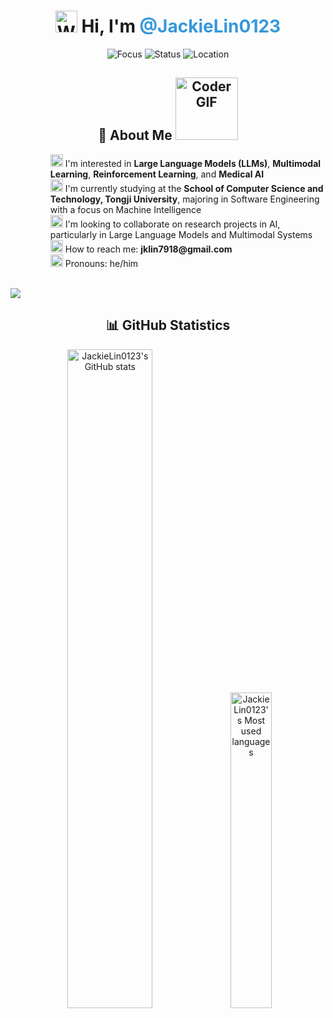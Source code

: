 <!-- Introduction -->

<h1 align="center">
<img src="https://raw.githubusercontent.com/Tarikul-Islam-Anik/Animated-Fluent-Emojis/master/Emojis/Hand%20gestures/Waving%20Hand.png" alt="Waving Hand" width="35" height="35" />
    Hi, I'm <span style="color:#3498db">@JackieLin0123</span>
</h1>

<!-- Badges -->

<p align="center">
  <img src="https://img.shields.io/badge/Focus-AI%20Research-blue?style=flat-square" alt="Focus" />
  <img src="https://img.shields.io/badge/Status-Student-green?style=flat-square" alt="Status" />
  <img src="https://img.shields.io/badge/Location-China-red?style=flat-square" alt="Location" />
</p>

<!-- About Me Section -->

<h2 align="center">
  🧠 About Me 
  <img src="https://media.giphy.com/media/SWoSkN6DxTszqIKEqv/giphy.gif" alt="Coder GIF" width="100">
</h2>

<ul style="list-style-type: none; text-align: left; margin-left: 40px;">
  <li>
    <img src="https://raw.githubusercontent.com/Tarikul-Islam-Anik/Animated-Fluent-Emojis/master/Emojis/Objects/Telescope.png" width="20" height="20" alt="Telescope" /> I'm interested in <b>Large Language Models (LLMs)</b>, <b>Multimodal Learning</b>, <b>Reinforcement Learning</b>, and <b>Medical AI</b>
  </li>
  <li>
    <img src="https://raw.githubusercontent.com/Tarikul-Islam-Anik/Animated-Fluent-Emojis/master/Emojis/Travel%20and%20places/Rocket.png" width="20" height="20" alt="Rocket" /> I'm currently studying at the <b>School of Computer Science and Technology, Tongji University</b>, majoring in Software Engineering with a focus on Machine Intelligence
  </li>
  <li>
    <img src="https://raw.githubusercontent.com/Tarikul-Islam-Anik/Animated-Fluent-Emojis/master/Emojis/Objects/Link.png" width="20" height="20" alt="Link" /> I'm looking to collaborate on research projects in AI, particularly in Large Language Models and Multimodal Systems
  </li>
  <li>
    <img src="https://raw.githubusercontent.com/Tarikul-Islam-Anik/Animated-Fluent-Emojis/master/Emojis/Objects/Envelope.png" width="20" height="20" alt="Envelope" /> How to reach me: <b>jklin7918@gmail.com</b>
  </li>
  <li>
    <img src="https://raw.githubusercontent.com/Tarikul-Islam-Anik/Animated-Fluent-Emojis/master/Emojis/People/Person%20Raising%20Hand.png" width="20" height="20" alt="Person Raising Hand" /> Pronouns: he/him
  </li>
</ul>

<br clear="right">

<!---
JackieLin-0123/JackieLin-0123 is a ✨ special ✨ repository because its `README.md` (this file) appears on your GitHub profile.
You can click the Preview link to take a look at your changes.
--->

<!-- Divider -->
<img src="https://user-images.githubusercontent.com/73097560/115834477-dbab4500-a447-11eb-908a-139a6edaec5c.gif">

<!-- GitHub Stats -->

<h2 align="center">📊 GitHub Statistics</h2>
<div align="center">
  <img src="https://github-readme-stats.vercel.app/api?username=JackieLin-0123&show_icons=true&theme=tokyonight&hide_border=true&count_private=true&bg_color=0D1117&title_color=3498db&icon_color=3498db&text_color=FFFFFF" width="52%" alt="JackieLin0123's GitHub stats" />
  <img src="https://github-readme-stats.vercel.app/api/top-langs/?username=JackieLin-0123&layout=compact&hide_border=true&langs_count=8&theme=tokyonight&bg_color=0D1117&title_color=3498db" width="36%" alt="JackieLin0123's Most used languages" />
</div>
